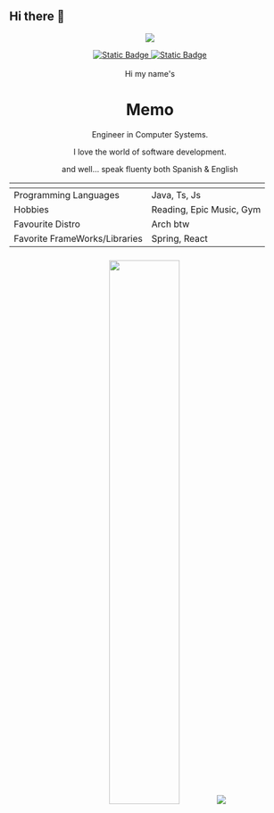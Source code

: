 




## Hi there 👋

<!--
**MemoSainz/MemoSainz** is a ✨ _special_ ✨ repository because its `README.md` (this file) appears on your GitHub profile.

Here are some ideas to get you started:

- 🔭 I’m currently working on ...
- 🌱 I’m currently learning ...
- 👯 I’m looking to collaborate on ...
- 🤔 I’m looking for help with ...
- 💬 Ask me about ...
- 📫 How to reach me: ...
- 😄 Pronouns: ...
- ⚡ Fun fact: ...
-->

<p align="center">
<img src="https://i.imgur.com/SRKhMEK.png" style="max-height:500px"/>
</p>
<div align='center'>
<a target="_blank" href="https://github.com/MemoSainz/Portfolio">
<img alt="Static Badge" src="https://img.shields.io/badge/Portfolio-blue?style=for-the-badge&logo=googlechrome&logoColor=%23f8f8ff&logoSize=auto&label=Memo%27s&labelColor=%23304674&color=%2382C2FF">
</a>
<a target="_blank" href="https://www.youtube.com/@tioalex-px">
<img alt="Static Badge" src="https://img.shields.io/badge/Tech%20Cult-blue?style=for-the-badge&logo=youtube&logoColor=%23f8f8ff&logoSize=30&label=Memo's&labelColor=%23ec8f16&color=%2300a86b">
</a>
<a>
    <!-- Discord:
    <a target="_blank" href="https://discord.gg/---"><img src="https://dcbadge.limes.pink/api/server/---" alt="" /></a> -->
</a>
</div>
<br>
<div align='center'>
    <span>Hi my name's </span> <span><h1>Memo</h1></span>
    <p>Engineer in Computer Systems. </p>
    <p>I love the world of software development.</p>
    <p>and well... speak fluenty both Spanish & English</p>
    <table>
    <thead>
        <tr>
            <th></th>
            <th></th>
        </tr>
    </thead>
    <tbody>
        <tr>
            <td>Programming Languages</td>
            <td>Java, Ts, Js</td>
        </tr>
        <tr>
            <td>Hobbies</td>
            <td>Reading, Epic Music, Gym</td>
        </tr>
        <tr>
            <td>Favourite Distro</td>
            <td>Arch btw</td>
        </tr>
        <tr>
            <td>Favorite FrameWorks/Libraries</td>
            <td>Spring, React</td>
        </tr>
    </tbody>
        <thead>
        <tr>
            <th></th>
            <th></th>
        </tr>
    </thead>
</table>
<img height="50%" width="auto" src ="https://github-readme-stats.vercel.app/api/top-langs/?username=memosainz&layout=compact&hide_border=true&theme=darcula&bg_color=00000000&langs_count=6&hide=html">
<img src ="https://github-readme-streak-stats.herokuapp.com?user=memosainz&theme=darcula&hide_border=true&background=FFFFFF00">
</div>


